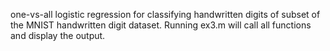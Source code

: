 one-vs-all logistic regression for classifying handwritten digits of subset of the MNIST handwritten digit dataset.
Running ex3.m will call all functions and display the output.
